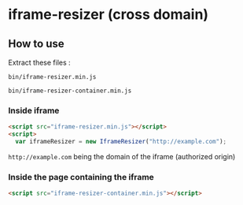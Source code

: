 # iframe-resizer (cross domain)

## How to use

Extract these files :

`bin/iframe-resizer.min.js`

`bin/iframe-resizer-container.min.js`

### Inside iframe 
```html
<script src="iframe-resizer.min.js"></script>
<script>
  var iframeResizer = new IframeResizer("http://example.com");
```
`http://example.com` being the domain of the iframe (authorized origin)

### Inside the page containing the iframe 
```html
<script src="iframe-resizer-container.min.js"></script>
```
